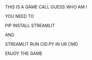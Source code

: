 THIS IS A GAME CALL GUESS WHO AM I 

YOU NEED TO 

PIP INSTALL STREAMLIT 

AND

STREAMLIT RUN CID.PY IN UR CMD

ENJOY THE GAME
